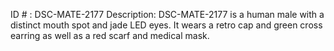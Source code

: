 ID # : DSC-MATE-2177
Description: DSC-MATE-2177 is a human male with a distinct mouth spot and jade LED eyes. It wears a retro cap and green cross earring as well as a red scarf and medical mask.